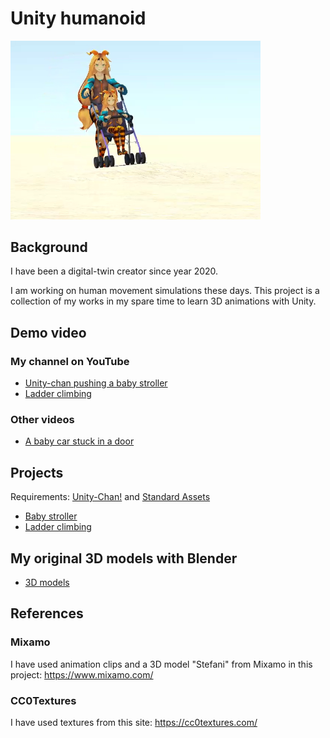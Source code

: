 # Unity humanoid

<img src="./demo/demo.png" width=400>

## Background

I have been a digital-twin creator since year 2020.

I am working on human movement simulations these days. This project is a collection of my works in my spare time to learn 3D animations with Unity.

## Demo video

### My channel on YouTube

- [Unity-chan pushing a baby stroller](https://youtu.be/cl6UpGPZEys)
- [Ladder climbing](https://youtu.be/gcNkXm_A9H8)

### Other videos

- [A baby car stuck in a door](./demo/StuckInTheDoor.mp4)

## Projects

Requirements: [Unity-Chan!](https://assetstore.unity.com/packages/3d/characters/unity-chan-model-18705) and [Standard Assets](https://assetstore.unity.com/packages/essentials/asset-packs/standard-assets-for-unity-2018-4-32351)

- [Baby stroller](./unity/BabyStroller)
- [Ladder climbing](./unity/LadderClimbing)

## My original 3D models with Blender

- [3D models](/blender)

## References

### Mixamo

I have used animation clips and a 3D model "Stefani" from Mixamo in this project: https://www.mixamo.com/

### CC0Textures

I have used textures from this site: https://cc0textures.com/
